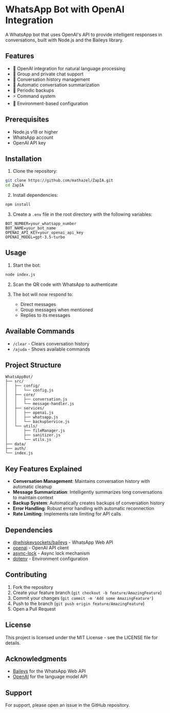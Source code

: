 # WhatsApp Bot with OpenAI Integration

A WhatsApp bot that uses OpenAI's API to provide intelligent responses in conversations, built with Node.js and the Baileys library.

## Features

- 🤖 OpenAI integration for natural language processing
- 💬 Group and private chat support
- 📝 Conversation history management
- 🔄 Automatic conversation summarization
- 💾 Periodic backups
- ⚡ Command system
- 🔐 Environment-based configuration

## Prerequisites

- Node.js v18 or higher
- WhatsApp account
- OpenAI API key

## Installation

1. Clone the repository:
```bash
git clone https://github.com/mathazel/ZapIA.git
cd ZapIA
```

2. Install dependencies:
```bash
npm install
```

3. Create a `.env` file in the root directory with the following variables:
```env
BOT_NUMBER=your_whatsapp_number
BOT_NAME=your_bot_name
OPENAI_API_KEY=your_openai_api_key
OPENAI_MODEL=gpt-3.5-turbo
```

## Usage

1. Start the bot:
```bash
node index.js
```

2. Scan the QR code with WhatsApp to authenticate

3. The bot will now respond to:
   - Direct messages
   - Group messages when mentioned
   - Replies to its messages

## Available Commands

- `/clear` - Clears conversation history
- `/ajuda` - Shows available commands

## Project Structure

```
WhatsAppBot/
├── src/
│   ├── config/
│   │   └── config.js
│   ├── core/
│   │   ├── conversation.js
│   │   └── message-handler.js
│   ├── services/
│   │   ├── openai.js
│   │   ├── whatsapp.js
│   │   └── backupService.js
│   └── utils/
│       ├── fileManager.js
│       ├── sanitizer.js
│       └── utils.js
├── data/
├── auth/
└── index.js
```

## Key Features Explained

- **Conversation Management**: Maintains conversation history with automatic cleanup
- **Message Summarization**: Intelligently summarizes long conversations to maintain context
- **Backup System**: Automatically creates backups of conversation history
- **Error Handling**: Robust error handling with automatic reconnection
- **Rate Limiting**: Implements rate limiting for API calls

## Dependencies

- [@whiskeysockets/baileys](https://github.com/WhiskeySockets/Baileys) - WhatsApp Web API
- [openai](https://github.com/openai/openai-node) - OpenAI API client
- [async-lock](https://github.com/rogierschouten/async-lock) - Async lock mechanism
- [dotenv](https://github.com/motdotla/dotenv) - Environment configuration

## Contributing

1. Fork the repository
2. Create your feature branch (`git checkout -b feature/AmazingFeature`)
3. Commit your changes (`git commit -m 'Add some AmazingFeature'`)
4. Push to the branch (`git push origin feature/AmazingFeature`)
5. Open a Pull Request

## License

This project is licensed under the MIT License - see the LICENSE file for details.

## Acknowledgments

- [Baileys](https://github.com/WhiskeySockets/Baileys) for the WhatsApp Web API
- [OpenAI](https://openai.com/) for the language model API

## Support

For support, please open an issue in the GitHub repository.